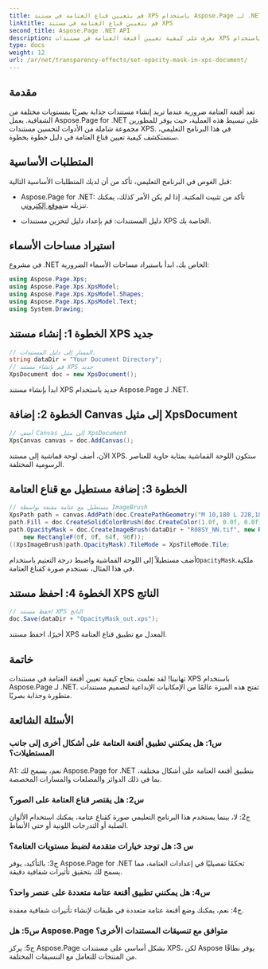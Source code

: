 ```yaml
---
title: قم بتعيين قناع العتامة في مستند XPS باستخدام Aspose.Page لـ .NET
linktitle: قم بتعيين قناع العتامة في مستند XPS
second_title: Aspose.Page .NET API
description: تعرف على كيفية تعيين أقنعة العتامة في مستندات XPS باستخدام Aspose.Page لـ .NET. تعزيز جماليات الوثيقة دون عناء.
type: docs
weight: 12
url: /ar/net/transparency-effects/set-opacity-mask-in-xps-document/
---
```

## مقدمة

تعد أقنعة العتامة ضرورية عندما تريد إنشاء مستندات جذابة بصريًا بمستويات مختلفة من الشفافية. يعمل Aspose.Page for .NET على تبسيط هذه العملية، حيث يوفر للمطورين مجموعة شاملة من الأدوات لتحسين مستندات XPS. في هذا البرنامج التعليمي، سنستكشف كيفية تعيين قناع العتامة في دليل خطوة بخطوة.

## المتطلبات الأساسية

قبل الغوص في البرنامج التعليمي، تأكد من أن لديك المتطلبات الأساسية التالية:

-  Aspose.Page for .NET: تأكد من تثبيت المكتبة. إذا لم يكن الأمر كذلك، يمكنك تنزيله من[موقع إلكتروني](https://releases.aspose.com/page/net/).

- دليل المستندات: قم بإعداد دليل لتخزين مستندات XPS الخاصة بك.

## استيراد مساحات الأسماء

في مشروع .NET الخاص بك، ابدأ باستيراد مساحات الأسماء الضرورية:

```csharp
using Aspose.Page.Xps;
using Aspose.Page.Xps.XpsModel;
using Aspose.Page.Xps.XpsModel.Shapes;
using Aspose.Page.Xps.XpsModel.Text;
using System.Drawing;
```

## الخطوة 1: إنشاء مستند XPS جديد

```csharp
// المسار إلى دليل المستندات.
string dataDir = "Your Document Directory";
// قم بإنشاء مستند XPS جديد
XpsDocument doc = new XpsDocument();
```

ابدأ بإنشاء مستند XPS جديد باستخدام Aspose.Page لـ .NET.

## الخطوة 2: إضافة Canvas إلى مثيل XpsDocument

```csharp
// أضف Canvas إلى مثيل XpsDocument
XpsCanvas canvas = doc.AddCanvas();
```

الآن، أضف لوحة قماشية إلى مستند XPS. ستكون اللوحة القماشية بمثابة حاوية للعناصر الرسومية المختلفة.

## الخطوة 3: إضافة مستطيل مع قناع العتامة

```csharp
// مستطيل مع عتامة مقنعة بواسطة ImageBrush
XpsPath path = canvas.AddPath(doc.CreatePathGeometry("M 10,180 L 228,180 228,285 10,285"));
path.Fill = doc.CreateSolidColorBrush(doc.CreateColor(1.0f, 0.0f, 0.0f));
path.OpacityMask = doc.CreateImageBrush(dataDir + "R08SY_NN.tif", new RectangleF(0f, 0f, 128f, 192f),
    new RectangleF(0f, 0f, 64f, 96f));
((XpsImageBrush)path.OpacityMask).TileMode = XpsTileMode.Tile;
```

 أضف مستطيلاً إلى اللوحة القماشية واضبط درجة التعتيم باستخدام`OpacityMask`ملكية. في هذا المثال، نستخدم صورة كقناع العتامة.

## الخطوة 4: احفظ مستند XPS الناتج

```csharp
// احفظ مستند XPS الناتج
doc.Save(dataDir + "OpacityMask_out.xps");
```

أخيرًا، احفظ مستند XPS المعدل مع تطبيق قناع العتامة.

## خاتمة

تهانينا! لقد تعلمت بنجاح كيفية تعيين أقنعة العتامة في مستندات XPS باستخدام Aspose.Page لـ .NET. تفتح هذه الميزة عالمًا من الإمكانيات الإبداعية لتصميم مستندات متطورة وجذابة بصريًا.

## الأسئلة الشائعة

### س1: هل يمكنني تطبيق أقنعة العتامة على أشكال أخرى إلى جانب المستطيلات؟

A1: نعم، يسمح لك Aspose.Page for .NET بتطبيق أقنعة العتامة على أشكال مختلفة، بما في ذلك الدوائر والمضلعات والمسارات المخصصة.

### س2: هل يقتصر قناع العتامة على الصور؟

ج2: لا، بينما يستخدم هذا البرنامج التعليمي صورة كقناع عتامة، يمكنك استخدام الألوان الصلبة أو التدرجات اللونية أو حتى الأنماط.

### س 3: هل توجد خيارات متقدمة لضبط مستويات العتامة؟

ج3: بالتأكيد، يوفر Aspose.Page for .NET تحكمًا تفصيليًا في إعدادات العتامة، مما يسمح لك بتحقيق تأثيرات شفافية دقيقة.

### س4: هل يمكنني تطبيق أقنعة عتامة متعددة على عنصر واحد؟

ج4: نعم، يمكنك وضع أقنعة عتامة متعددة في طبقات لإنشاء تأثيرات شفافية معقدة.

### س5: هل Aspose.Page متوافق مع تنسيقات المستندات الأخرى؟

ج5: يركز Aspose.Page بشكل أساسي على مستندات XPS، لكن Aspose يوفر نطاقًا من المنتجات للتعامل مع التنسيقات المختلفة.